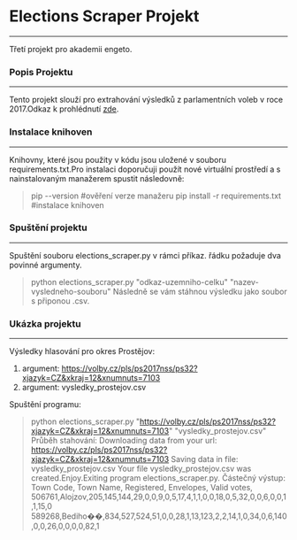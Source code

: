 # Elections Scraper Projekt
---
Třetí projekt pro akademii engeto.
### Popis Projektu
---
Tento projekt slouží pro extrahování výsledků z parlamentních voleb v roce 2017.Odkaz k prohlédnutí [zde](https://volby.cz/pls/ps2017nss/ps32?xjazyk=CZ&xkraj=12&xnumnuts=7103).
### Instalace knihoven
---
Knihovny, které jsou použity v kódu jsou uložené v souboru requirements.txt.Pro instalaci doporučuji použít nové virtuální prostředí a s nainstalovaným manažerem spustit následovně:

> pip --version  #ověření verze manažeru
> pip install -r requirements.txt #instalace knihoven
### Spuštění projektu
---
Spuštění souboru elections_scraper.py v rámci příkaz. řádku požaduje dva povinné argumenty.
> python elections_scraper.py "odkaz-uzemniho-celku" "nazev-vysledneho-souboru"
Následně se vám stáhnou výsledku jako soubor s připonou .csv.
### Ukázka projektu
---
Výsledky hlasování pro okres Prostějov:
1. argument: https://volby.cz/pls/ps2017nss/ps32?xjazyk=CZ&xkraj=12&xnumnuts=7103
2. argument: vysledky_prostejov.csv

Spuštění programu:
> python elections_scraper.py "https://volby.cz/pls/ps2017nss/ps32?xjazyk=CZ&xkraj=12&xnumnuts=7103" "vysledky_prostejov.csv"
Průběh stahování:
> Downloading data from your url: https://volby.cz/pls/ps2017nss/ps32?xjazyk=CZ&xkraj=12&xnumnuts=7103
> Saving data in file: vysledky_prostejov.csv
> Your file vysledky_prostejov.csv was created.Enjoy.Exiting program elections_scraper.py.
Částečný výstup:
> Town Code, Town Name, Registered, Envelopes, Valid votes,
> 506761,Alojzov,205,145,144,29,0,0,9,0,5,17,4,1,1,0,0,18,0,5,32,0,0,6,0,0,1,1,15,0
> 589268,Bediho��,834,527,524,51,0,0,28,1,13,123,2,2,14,1,0,34,0,6,140,0,0,26,0,0,0,0,82,1
